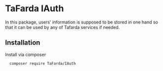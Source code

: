 # TaFarda IAuth

In this package, users' information is supposed to be stored in one hand so that it can be used by any of Tafarda services if needed.

## Installation

Install via composer

```bash
  composer require TaFarda/IAuth
```
    
